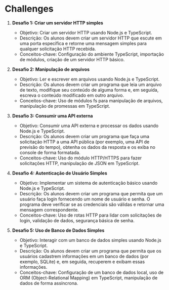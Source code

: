 # Challenges

1. **Desafio 1: Criar um servidor HTTP simples**
   - Objetivo: Criar um servidor HTTP usando Node.js e TypeScript.
   - Descrição: Os alunos devem criar um servidor HTTP que escute em uma porta específica e retorne uma mensagem simples para qualquer solicitação HTTP recebida.
   - Conceitos-chave: Configuração do ambiente TypeScript, importação de módulos, criação de um servidor HTTP básico.

2. **Desafio 2: Manipulação de arquivos**
   - Objetivo: Ler e escrever em arquivos usando Node.js e TypeScript.
   - Descrição: Os alunos devem criar um programa que leia um arquivo de texto, modifique seu conteúdo de alguma forma e, em seguida, escreva o conteúdo modificado em outro arquivo.
   - Conceitos-chave: Uso de módulos fs para manipulação de arquivos, manipulação de promessas em TypeScript.

3. **Desafio 3: Consumir uma API externa**
   - Objetivo: Consumir uma API externa e processar os dados usando Node.js e TypeScript.
   - Descrição: Os alunos devem criar um programa que faça uma solicitação HTTP a uma API pública (por exemplo, uma API de previsão do tempo), obtenha os dados da resposta e os exiba no console de forma formatada.
   - Conceitos-chave: Uso do módulo HTTP/HTTPS para fazer solicitações HTTP, manipulação de JSON em TypeScript.

4. **Desafio 4: Autenticação de Usuário Simples**
   - Objetivo: Implementar um sistema de autenticação básico usando Node.js e TypeScript.
   - Descrição: Os alunos devem criar um programa que permita que um usuário faça login fornecendo um nome de usuário e senha. O programa deve verificar se as credenciais são válidas e retornar uma mensagem correspondente.
   - Conceitos-chave: Uso de rotas HTTP para lidar com solicitações de login, validação de dados, segurança básica de senha.

5. **Desafio 5: Uso de Banco de Dados Simples**
   - Objetivo: Interagir com um banco de dados simples usando Node.js e TypeScript.
   - Descrição: Os alunos devem criar um programa que permita que os usuários cadastrem informações em um banco de dados (por exemplo, SQLite) e, em seguida, recuperem e exibam essas informações.
   - Conceitos-chave: Configuração de um banco de dados local, uso de ORM (Object-Relational Mapping) em TypeScript, manipulação de dados de forma assíncrona.
